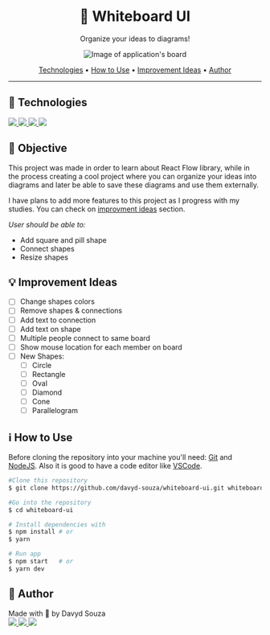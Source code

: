 <h1 align="center">🧮 Whiteboard UI</h1>
<p align="center">
  Organize your ideas to diagrams!
</p>
<p align="center">
  <img src="https://user-images.githubusercontent.com/54182110/223593160-1e9ba987-8e7f-428b-b8af-5cba0413ec84.png" alt="Image of application's board" />
</p>

<p align="center">
  <a href="#tech">Technologies</a> •
  <a href="#use">How to Use</a> •
  <a href="#ideas">Improvement Ideas</a> •
  <a href="#author">Author</a>
</p>

---

<h2 id="tech">🚀 Technologies</h2>

<a href="https://reactjs.org/" target="_blank">
  <img src="https://img.shields.io/badge/React-20232A?style=for-the-badge&logo=react&logoColor=61DAFB" />
</a>
<a href="https://www.typescriptlang.org/" target="_blank">
  <img src="https://img.shields.io/badge/TypeScript-007ACC?style=for-the-badge&logo=typescript&logoColor=white"/>
</a>
<a href="https://developer.mozilla.org/en-US/docs/Web/HTML" target="_blank">
  <img src="https://img.shields.io/badge/HTML5-E34F26?style=for-the-badge&logo=html5&logoColor=white"/>
</a>
<a href="https://developer.mozilla.org/en-US/docs/Web/CSS" target="_blank">
  <img src="https://img.shields.io/badge/CSS3-1572B6?style=for-the-badge&logo=css3&logoColor=white"/>
</a>

<h2 id="objective">🎯 Objective</h2>

<p>This project was made in order to learn about React Flow library, while in the process creating a cool project where you can organize your ideas into diagrams and later be able to save these diagrams and use them externally.</p>

<p>I have plans to add more features to this project as I progress with my studies. You can check on <a href="#ideas">improvment ideas</a> section.</p>

<em>User should be able to:</em>

<ul>
	<li>Add square and pill shape</li>
	<li>Connect shapes</li>
	<li>Resize shapes</li>
</ul>

<h2 id="ideas">💡 Improvement Ideas</h2>

- [ ] Change shapes colors
- [ ] Remove shapes & connections
- [ ] Add text to connection
- [ ] Add text on shape
- [ ] Multiple people connect to same board
- [ ] Show mouse location for each member on board
- [ ] New Shapes:
  - [ ] Circle
  - [ ] Rectangle
  - [ ] Oval
  - [ ] Diamond
  - [ ] Cone
  - [ ] Parallelogram

<h2 id="use">ℹ️ How to Use</h2>

Before cloning the repository into your machine you'll need: [Git](https://git-scm.com) and [NodeJS](https://nodejs.org/en/). Also it is good to have a code editor like [VSCode](https://code.visualstudio.com/).

```bash
#Clone this repository
$ git clone https://github.com/davyd-souza/whiteboard-ui.git whiteboard-ui

#Go into the repository
$ cd whiteboard-ui

# Install dependencies with
$ npm install # or
$ yarn

# Run app
$ npm start   # or
$ yarn dev
```

<h2 id="author">👤 Author</h2>

<p>
  Made with 💛 by Davyd Souza </br>
  <a href="https://www.linkedin.com/in/davyd-souza/" target="_blank" alt="LinnkedIn badge">
    <img src="https://img.shields.io/badge/LinkedIn-0077B5?style=for-the-badge&logo=linkedin&logoColor=white"/>
  </a>
  <a href="mailto:davyd.eduardo.souza@hotmail.com" target="_blank" alt="Outlook badge">
    <img src="https://img.shields.io/badge/Outlook-0078D4?style=for-the-badge&logo=microsoft-outlook&logoColor=white"/>
  </a>
  <a href="https://www.instagram.com/odeisouza/" target="_blank" alt="Instagram badge">
    <img src="https://img.shields.io/badge/Instagram-E4405F?style=for-the-badge&logo=instagram&logoColor=white"/>
  </a>
</p>
